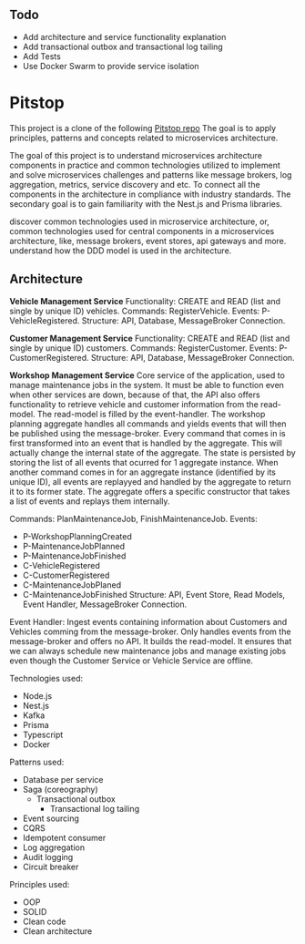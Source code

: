 ## Todo
- Add architecture and service functionality explanation
- Add transactional outbox and transactional log tailing
- Add Tests
- Use Docker Swarm to provide service isolation


# Pitstop
This project is a clone of the following [Pitstop repo](https://github.com/EdwinVW/pitstop)
The goal is to apply principles, patterns and concepts related to 
microservices architecture.

The goal of this project is to understand microservices architecture 
components in practice and common technologies utilized to implement and 
solve microservices challenges and patterns like message brokers, log 
aggregation, metrics, service discovery and etc.
To connect all the components in the architecture in compliance with 
industry standards.
The secondary goal is to gain familiarity with the Nest.js and Prisma 
libraries.

discover common technologies used in microservice architecture, or, common 
technologies used for central components in a microservices architecture, 
like, message brokers, event stores, api gateways and more.
understand how the DDD model is used in the architecture.

## Architecture
**Vehicle Management Service**
Functionality: CREATE and READ (list and single by unique ID) vehicles.
Commands: RegisterVehicle.
Events: P-VehicleRegistered.
Structure: API, Database, MessageBroker Connection.

**Customer Management Service**
Functionality: CREATE and READ (list and single by unique ID) customers.
Commands: RegisterCustomer.
Events: P-CustomerRegistered.
Structure: API, Database, MessageBroker Connection.

**Workshop Management Service**
Core service of the application, used to manage maintenance jobs in the 
system. It must be able to function even when other services are down, 
because of that, the API also offers functionality to retrieve vehicle and 
customer information from the read-model. The read-model is filled by the 
event-handler.
The workshop planning aggregate  handles all commands and yields events 
that will then be published using the message-broker.
Every command that comes in is first transformed into an event that is 
handled by the aggregate. This will actually change the internal state of 
the aggregate. The state is persisted by storing the list of all events 
that ocurred for 1 aggregate instance. When another command comes in for an
aggregate instance (identified by its unique ID), all events are replayyed 
and handled by the aggregate to return it to its former state. The 
aggregate offers a specific constructor that takes a list of events and 
replays them internally.

Commands: PlanMaintenanceJob, FinishMaintenanceJob.
Events: 
- P-WorkshopPlanningCreated
- P-MaintenanceJobPlanned
- P-MaintenanceJobFinished
- C-VehicleRegistered
- C-CustomerRegistered
- C-MaintenanceJobPlaned
- C-MaintenanceJobFinished
Structure: API, Event Store, Read Models, Event Handler, MessageBroker 
           Connection.

Event Handler: Ingest events containing information about Customers and 
Vehicles comming from the message-broker. Only handles events from the 
message-broker and offers no API. It builds the read-model. It ensures that
we can always schedule new maintenance jobs and manage existing jobs even 
though the Customer Service or Vehicle Service are offline.


Technologies used:
- Node.js
- Nest.js
- Kafka
- Prisma
- Typescript
- Docker

Patterns used:
- Database per service
- Saga (coreography)
    - Transactional outbox
        - Transactional log tailing
- Event sourcing
- CQRS
- Idempotent consumer
- Log aggregation
- Audit logging
- Circuit breaker

Principles used:
- OOP
- SOLID
- Clean code
- Clean architecture
